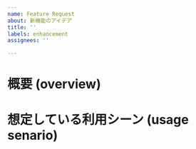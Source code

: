 ```yaml
---
name: Feature Request
about: 新機能のアイデア
title: ''
labels: enhancement
assignees: ''

---
```


# 概要 (overview)

# 想定している利用シーン (usage senario)
